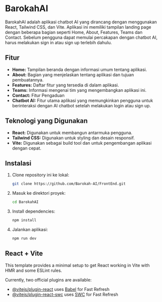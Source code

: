 # BarokahAI

BarokahAI adalah aplikasi chatbot AI yang dirancang dengan menggunakan React, Tailwind CSS, dan Vite. Aplikasi ini memiliki tampilan landing page dengan beberapa bagian seperti Home, About, Features, Teams dan Contact. Sebelum pengguna dapat memulai percakapan dengan chatbot AI, harus melakukan sign in atau sign up terlebih dahulu.

## Fitur

- **Home:** Tampilan beranda dengan informasi umum tentang aplikasi.
- **About:** Bagian yang menjelaskan tentang aplikasi dan tujuan pembuatannya.
- **Features:** Daftar fitur yang tersedia di dalam aplikasi.
- **Teams:** Informasi mengenai tim yang mengembangkan aplikasi ini.
- **Contact:** Fitur Pengaduan
- **Chatbot AI:** Fitur utama aplikasi yang memungkinkan pengguna untuk berinteraksi dengan AI chatbot setelah melakukan login atau sign up.

## Teknologi yang Digunakan

- **React:** Digunakan untuk membangun antarmuka pengguna.
- **Tailwind CSS:** Digunakan untuk styling dan desain responsif.
- **Vite:** Digunakan sebagai build tool dan untuk pengembangan aplikasi dengan cepat.

## Instalasi

1. Clone repository ini ke lokal:

   ```bash
   git clone https://github.com/Barokah-AI/FrontEnd.git

   ```

2. Masuk ke direktori proyek:

   ```bash
   cd BarokahAI

   ```

3. Install dependencies:

   ```bash
   npm install

   ```

4. Jalankan aplikasi:

   ```bash
   npm run dev
   ```

## React + Vite

This template provides a minimal setup to get React working in Vite with HMR and some ESLint rules.

Currently, two official plugins are available:

- [@vitejs/plugin-react](https://github.com/vitejs/vite-plugin-react/blob/main/packages/plugin-react/README.md) uses [Babel](https://babeljs.io/) for Fast Refresh
- [@vitejs/plugin-react-swc](https://github.com/vitejs/vite-plugin-react-swc) uses [SWC](https://swc.rs/) for Fast Refresh

